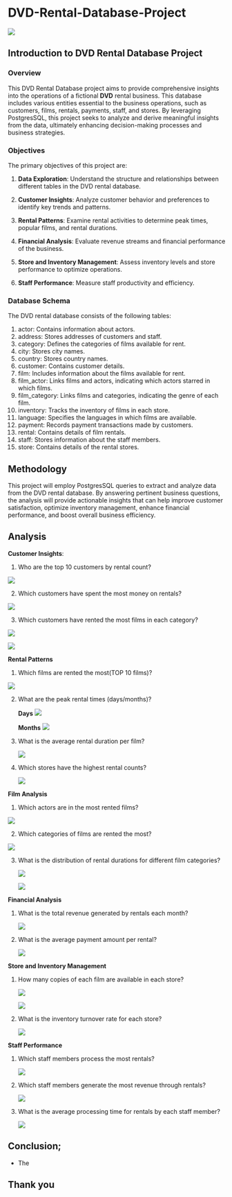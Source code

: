 # DVD-Rental-Database-Project
![](photo.jpeg)

## Introduction to DVD Rental Database Project
### Overview
This DVD Rental Database project aims to provide comprehensive insights into the operations of a fictional **DVD** rental business. This database includes various entities essential to the business operations, such as customers, films, rentals, payments, staff, and stores. By leveraging PostgresSQL, this project seeks to analyze and derive meaningful insights from the data, ultimately enhancing decision-making processes and business strategies.

### Objectives
The primary objectives of this project are:

1. **Data Exploration**: Understand the structure and relationships between different tables in the DVD rental database.
  
2. **Customer Insights**: Analyze customer behavior and preferences to identify key trends and patterns.

3. **Rental Patterns**: Examine rental activities to determine peak times, popular films, and rental durations.

4. **Financial Analysis**: Evaluate revenue streams and financial performance of the business.

5. **Store and Inventory Management**: Assess inventory levels and store performance to optimize operations.

6. **Staff Performance**: Measure staff productivity and efficiency.

### Database Schema
The DVD rental database consists of the following tables:

1. actor: Contains information about actors.
2. address: Stores addresses of customers and staff.
3. category: Defines the categories of films available for rent.
4. city: Stores city names.
5. country: Stores country names.
6. customer: Contains customer details.
7. film: Includes information about the films available for rent.
8. film_actor: Links films and actors, indicating which actors starred in which films.
9. film_category: Links films and categories, indicating the genre of each film.
10. inventory: Tracks the inventory of films in each store.
11. language: Specifies the languages in which films are available.
12. payment: Records payment transactions made by customers.
13. rental: Contains details of film rentals.
14. staff: Stores information about the staff members.
15. store: Contains details of the rental stores.

## Methodology
This project will employ PostgresSQL queries to extract and analyze data from the DVD rental database. By answering pertinent business questions, the analysis will provide actionable insights that can help improve customer satisfaction, optimize inventory management, enhance financial performance, and boost overall business efficiency.

## Analysis
**Customer Insights**:

1. Who are the top 10 customers by rental count?

![](1.png)

2. Which customers have spent the most money on rentals?

![](2.png)

3. Which customers have rented the most films in each category?

![](3.2.png)

![](3.1.png)

**Rental Patterns**
1. Which films are rented the most(TOP 10 films)?

![](4.png)

2. What are the peak rental times (days/months)?
   
   **Days**
   ![](5.1.png)

   **Months**
   ![](5.2.png)

3. What is the average rental duration per film?

    ![](6.png)

4. Which stores have the highest rental counts?

     ![](7.png)

**Film Analysis**
1. Which actors are in the most rented films?

 ![](8.png)

2. Which categories of films are rented the most?

  ![](9.png)

3. What is the distribution of rental durations for different film categories?

   ![](10.1.png)
   
   ![](10.2.png)

**Financial Analysis**

1. What is the total revenue generated by rentals each month?

    ![](11.png)

2. What is the average payment amount per rental?

   ![](12.png)

**Store and Inventory Management**

1. How many copies of each film are available in each store?

      ![](13.1.png)

      ![](13.2.png)

2. What is the inventory turnover rate for each store?

    ![](14.png)

**Staff Performance**

1. Which staff members process the most rentals?

   ![](15.png)

2. Which staff members generate the most revenue through rentals?
   
    ![](16.png)

3. What is the average processing time for rentals by each staff member?

    ![](17.png)


## Conclusion;
- The 

## Thank you


   



   




   
























